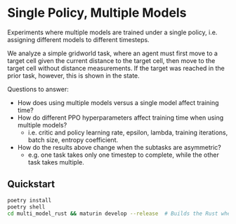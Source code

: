 # Single Policy, Multiple Models

Experiments where multiple models are trained under a single policy, i.e. assigning different models to different
timesteps.

We analyze a simple gridworld task, where an agent must first move to a target cell given the current distance to the
target cell, then move to the target cell without distance measurements. If the target was reached in the prior task,
however, this is shown in the state.

Questions to answer:
- How does using multiple models versus a single model affect training time?
- How do different PPO hyperparameters affect training time when using multiple models?
    - i.e. critic and policy learning rate, epsilon, lambda, training iterations, batch size, entropy coefficient.
- How do the results above change when the subtasks are asymmetric?
    - e.g. one task takes only one timestep to complete, while the other task takes multiple.

## Quickstart

```bash
poetry install
poetry shell
cd multi_model_rust && maturin develop --release  # Builds the Rust wheel for Python.
```